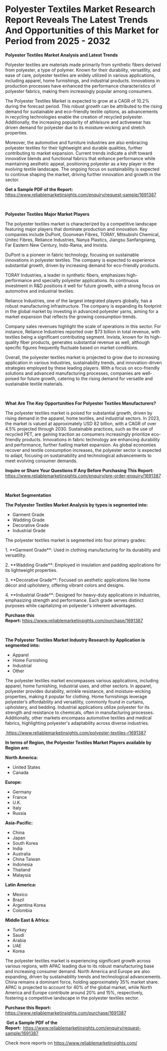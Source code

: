 <p><h1>Polyester Textiles Market Research Report Reveals The Latest Trends And Opportunities of this Market for Period from 2025 - 2032</h1></p><p><strong>Polyester Textiles Market Analysis and Latest Trends</strong></p>
<p><p>Polyester textiles are materials made primarily from synthetic fibers derived from polyester, a type of polymer. Known for their durability, versatility, and ease of care, polyester textiles are widely utilized in various applications, including apparel, home furnishings, and industrial products. Innovations in production processes have enhanced the performance characteristics of polyester fabrics, making them increasingly popular among consumers.</p><p>The Polyester Textiles Market is expected to grow at a CAGR of 10.2% during the forecast period. This robust growth can be attributed to the rising demand for sustainable and eco-friendly textile options, as advancements in recycling technologies enable the creation of recycled polyester. Additionally, the increasing popularity of athleisure and activewear has driven demand for polyester due to its moisture-wicking and stretch properties. </p><p>Moreover, the automotive and furniture industries are also embracing polyester textiles for their lightweight and durable qualities, further contributing to market expansion. Current trends indicate a shift toward innovative blends and functional fabrics that enhance performance while maintaining aesthetic appeal, positioning polyester as a key player in the evolving textile landscape. The ongoing focus on sustainability is expected to continue shaping the market, driving further innovation and growth in the sector.</p></p>
<p><strong>Get a Sample PDF of the Report:&nbsp;</strong> <a href="https://www.reliablemarketinsights.com/enquiry/request-sample/1691387?utm_campaign=2110&utm_medium=2&utm_source=Github&utm_content=ia&utm_term=30012025&utm_id=polyester-textiles">https://www.reliablemarketinsights.com/enquiry/request-sample/1691387</a></p>
<p>&nbsp;</p>
<p><strong>Polyester Textiles Major Market Players</strong></p>
<p><p>The polyester textiles market is characterized by a competitive landscape featuring major players that dominate production and innovation. Key companies include DuPont, Goonvean Fibres, TORAY, Mitsubishi Chemical, Unitec Fibres, Reliance Industries, Nanya Plastics, Jiangsu Sanfangxiang, Far Eastern New Century, Indo-Rama, and Invista. </p><p>DuPont is a pioneer in fabric technology, focusing on sustainable innovations in polyester textiles. The company is expected to experience substantial growth, driven by increasing demand for eco-friendly products. </p><p>TORAY Industries, a leader in synthetic fibers, emphasizes high-performance and specialty polyester applications. Its continuous investment in R&D positions it well for future growth, with a strong focus on automotive and industrial textiles.</p><p>Reliance Industries, one of the largest integrated players globally, has a robust manufacturing infrastructure. The company is expanding its footprint in the global market by investing in advanced polyester yarns, aiming for a market expansion that reflects the growing consumption trends.</p><p>Company sales revenues highlight the scale of operations in this sector. For instance, Reliance Industries reported over $73 billion in total revenue, with textiles being a significant contributing segment. Invista, known for its high-quality fiber products, generates substantial revenue as well, although specific figures frequently fluctuate based on market conditions.</p><p>Overall, the polyester textiles market is projected to grow due to increasing application in various industries, sustainability trends, and innovation-driven strategies employed by these leading players. With a focus on eco-friendly solutions and advanced manufacturing processes, companies are well-poised for future growth, catering to the rising demand for versatile and sustainable textile materials.</p></p>
<p>&nbsp;</p>
<p><strong>What Are The Key Opportunities For Polyester Textiles Manufacturers?</strong></p>
<p><p>The polyester textiles market is poised for substantial growth, driven by rising demand in the apparel, home textiles, and industrial sectors. In 2023, the market is valued at approximately USD 82 billion, with a CAGR of over 4.5% projected through 2030. Sustainable practices, such as the use of recycled PET, are gaining traction as consumers increasingly prioritize eco-friendly products. Innovations in fabric technology are enhancing durability and performance, further fueling market expansion. As global economies recover and textile consumption increases, the polyester sector is expected to adapt, focusing on sustainability and technological advancements to meet evolving consumer demands.</p></p>
<p><strong>Inquire or Share Your Questions If Any Before Purchasing This Report:</strong> <a href="https://www.reliablemarketinsights.com/enquiry/pre-order-enquiry/1691387?utm_campaign=2110&utm_medium=2&utm_source=Github&utm_content=ia&utm_term=30012025&utm_id=polyester-textiles">https://www.reliablemarketinsights.com/enquiry/pre-order-enquiry/1691387</a></p>
<p>&nbsp;</p>
<p><strong>Market Segmentation</strong></p>
<p><strong>The Polyester Textiles Market Analysis by types is segmented into:</strong></p>
<p><ul><li>Garment Grade</li><li>Wadding Grade</li><li>Decorative Grade</li><li>Industrial Grade</li></ul></p>
<p><p>The polyester textiles market is segmented into four primary grades: </p><p>1. **Garment Grade**: Used in clothing manufacturing for its durability and versatility. </p><p>2. **Wadding Grade**: Employed in insulation and padding applications for its lightweight properties. </p><p>3. **Decorative Grade**: Focused on aesthetic applications like home décor and upholstery, offering vibrant colors and designs. </p><p>4. **Industrial Grade**: Designed for heavy-duty applications in industries, emphasizing strength and performance. Each grade serves distinct purposes while capitalizing on polyester's inherent advantages.</p></p>
<p><strong>Purchase this Report:&nbsp;</strong><a href="https://www.reliablemarketinsights.com/purchase/1691387?utm_campaign=2110&utm_medium=2&utm_source=Github&utm_content=ia&utm_term=30012025&utm_id=polyester-textiles">https://www.reliablemarketinsights.com/purchase/1691387</a></p>
<p>&nbsp;</p>
<p><strong>The Polyester Textiles Market Industry Research by Application is segmented into:</strong></p>
<p><ul><li>Apparel</li><li>Home Furnishing</li><li>Industrial</li><li>Other</li></ul></p>
<p><p>The polyester textiles market encompasses various applications, including apparel, home furnishing, industrial uses, and other sectors. In apparel, polyester provides durability, wrinkle resistance, and moisture-wicking properties, making it popular for clothing. Home furnishings leverage polyester’s affordability and versatility, commonly found in curtains, upholstery, and bedding. Industrial applications utilize polyester for its strength and resistance to chemicals, often in manufacturing processes. Additionally, other markets encompass automotive textiles and medical fabrics, highlighting polyester's adaptability across diverse industries.</p></p>
<p><a href="https://www.reliablemarketinsights.com/polyester-textiles-r1691387?utm_campaign=2110&utm_medium=2&utm_source=Github&utm_content=ia&utm_term=30012025&utm_id=polyester-textiles">&nbsp;https://www.reliablemarketinsights.com/polyester-textiles-r1691387</a></p>
<p><strong>In terms of Region, the Polyester Textiles Market Players available by Region are:</strong></p>
<p>
    <p> <strong> North America: </strong>
        <ul>
            <li>United States</li>
            <li>Canada</li>
        </ul>
        </p> 
    <p> <strong> Europe: </strong>
        <ul>
            <li>Germany</li>
            <li>France</li>
            <li>U.K.</li>
            <li>Italy</li>
            <li>Russia</li>
        </ul>
        </p> 
    <p> <strong> Asia-Pacific: </strong>
        <ul>
            <li>China</li>
            <li>Japan</li>
            <li>South Korea</li>
            <li>India</li>
            <li>Australia</li>
            <li>China Taiwan</li>
            <li>Indonesia</li>
            <li>Thailand</li>
            <li>Malaysia</li>
        </ul>
        </p> 
    <p> <strong> Latin America: </strong>
        <ul>
            <li>Mexico</li>
            <li>Brazil</li>
            <li>Argentina Korea</li>
            <li>Colombia</li>
        </ul>
        </p> 
    <p> <strong> Middle East & Africa: </strong>
        <ul>
            <li>Turkey</li>
            <li>Saudi</li>
            <li>Arabia</li>
            <li>UAE</li>
            <li>Korea</li>
        </ul>
    </p>
    </p>
<p><p>The polyester textiles market is experiencing significant growth across various regions, with APAC leading due to its robust manufacturing base and increasing consumer demand. North America and Europe are also expanding, driven by sustainability trends and technological advancements. China remains a dominant force, holding approximately 35% market share. APAC is projected to account for 40% of the global market, while North America and Europe contribute around 20% and 15%, respectively, fostering a competitive landscape in the polyester textiles sector.</p></p>
<p><strong>Purchase this Report: </strong><a href="https://www.reliablemarketinsights.com/purchase/1691387?utm_campaign=2110&utm_medium=2&utm_source=Github&utm_content=ia&utm_term=30012025&utm_id=polyester-textiles">https://www.reliablemarketinsights.com/purchase/1691387</a></p>
<p>&nbsp;<strong>Get a Sample PDF of the Report:&nbsp;&nbsp;</strong><a href="https://www.reliablemarketinsights.com/enquiry/request-sample/1691387?utm_campaign=2110&utm_medium=2&utm_source=Github&utm_content=ia&utm_term=30012025&utm_id=polyester-textiles">https://www.reliablemarketinsights.com/enquiry/request-sample/1691387</a></p>
<p><strong></strong></p>
<p>Check more reports on <a href="https://www.reliablemarketinsights.com/?utm_campaign=2110&utm_medium=2&utm_source=Github&utm_content=ia&utm_term=30012025&utm_id=polyester-textiles">https://www.reliablemarketinsights.com/</a></p>